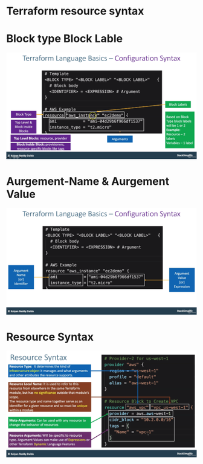 # Terraform resource syntax 
# Block type Block Lable
![img.png](img.png)

#   Aurgement-Name & Aurgement Value
![img_1.png](img_1.png)

# Resource Syntax
![img_2.png](img_2.png)

``````